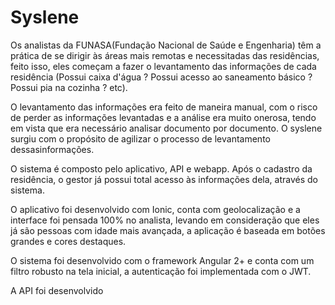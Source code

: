 # Syslene
   
Os analistas da FUNASA(Fundação Nacional de Saúde e Engenharia) têm a prática de se dirigir às áreas mais remotas e necessitadas das residências, feito isso, eles começam a fazer o levantamento das informações de cada residência (Possui caixa d'água ? Possui acesso ao saneamento básico ? Possui pia na cozinha ? etc).

O levantamento das informações era feito de maneira manual, com o risco de perder as informações levantadas e a análise era muito onerosa, tendo em vista que era necessário analisar documento por documento. O syslene surgiu com o propósito de agilizar o processo de levantamento dessasinformações.

O sistema é composto pelo aplicativo, API e webapp. Após o cadastro da residência, o gestor já possui total acesso às informações dela, através do sistema.

O aplicativo foi desenvolvido com Ionic, conta com geolocalização e a interface foi pensada 100% no analista, levando em consideração que eles já são pessoas com idade mais avançada, a aplicação é baseada em botões grandes e cores destaques.

O sistema foi desenvolvido com o framework Angular 2+ e conta com um filtro robusto na tela inicial, a autenticação foi implementada com o JWT.

A API foi desenvolvido
